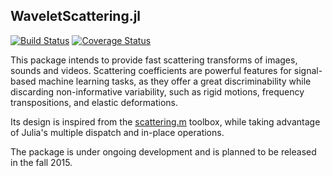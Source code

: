 ## WaveletScattering.jl

[![Build Status](https://travis-ci.org/lostanlen/WaveletScattering.jl.svg?branch=master)](https://travis-ci.org/lostanlen/WaveletScattering.jl)
[![Coverage Status](https://coveralls.io/repos/lostanlen/WaveletScattering.jl/badge.svg?branch=master)](https://coveralls.io/r/lostanlen/WaveletScattering.jl?branch=master)

This package intends to provide fast scattering transforms of images, sounds and videos.
Scattering coefficients are powerful features for signal-based machine learning tasks, as they offer a great discriminability
while discarding non-informative variability, such as rigid motions, frequency transpositions, and elastic deformations.

Its design is inspired from the [scattering.m](https://github.com/lostanlen/scattering.m) toolbox, while taking advantage of
Julia's multiple dispatch and in-place operations. 

The package is under ongoing development and is planned to be released in the fall 2015.
